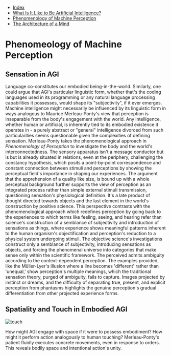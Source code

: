 * [Index](index.md)
* [What Is It Like to Be Artificial Intelligence?](bat.md)
* [Phenomenology of Machine Perception](phenomenology-perception.md)
* [The Architecture of a Mind](synthetic-intelligence.md)

# Phenomeology of Machine Perception

## Sensation in AGI
Language co-constitutes our embodied being-in-the-world. Similarly, one could argue that AGI's particular linguistic form, whether that's the coding languages used in its programming or any natural language processing capabilities it possesses, would shape its "subjectivity", if it ever emerges. Machine intelligence might necessarily be influenced by its linguistic form in ways analogous to Maurice Merleau-Ponty's view that perception is inseparable from the body's engagement with the world. Any intelligence, whether human or artificial, is inherently tied to its embodied existence it operates in - a purely abstract or "general" intelligence divorced from such particularities seems questionable given the complexities of defining sensation. Merleau-Ponty takes the phenomenological approach in *Phenomenology of Perception* to investigate the body and the world's interconnectedness. The sensory apparatus isn't a message conductor but is but is already situated in relations, even at the periphery, challenging the constancy hypothesis, which posits a point-by-point correspondence and constant connection between stimuli and perceptions by showing the perceptual field's importance in shaping our experiences. The argument that the apprehension of a quality like size, is bound up with a whole perceptual background further supports the view of perception as an integrated process rather than simple external stimuli transmission, questioning sensation's physiological definition. It's a late product of thought directed towards objects and the last element in the world's construction by positive science. This perspective contrasts with the phenomenological approach which redefines perception by going back to the experiences to which terms like feeling, seeing, and hearing refer than science's construction of a semblance of subjectivity and introduction of sensations as things, where experience shows meaningful patterns inherent to the human organism's objectification and perception's reduction to a physical system undergoing stimuli. The objective science's investigations construct only a semblance of subjectivity, introducing sensations as objects, and forcing the phenomenal universe into categories that make sense only within the scientific framework. The perceived admits ambiguity according to the context-dependent perception. The examples provided, like the Müller-Lyer's illusion where a line becomes 'different' rather than 'unequal,' show perception's multiple meanings, which the traditional sensation theory, purged of ambiguity, fails to capture. Images projected by instinct or dreams, and the difficulty of separating true, present, and explicit perception from phantasms highlights the genuine perception's gradual differentiation from other projected experience forms.

## Spatiality and Touch in Embodied AGI

![touch](https://www.techexplorist.com/wp-content/uploads/2019/06/robot-hand-touch-1392x928.jpg)

How might AGI engage with space if it were to possess embodiment? How might it perform action analogously to human touching? Merleau-Ponty's patient fluidly executes concrete movements, even in response to orders. This reveals bodily space and intentional action's unity.